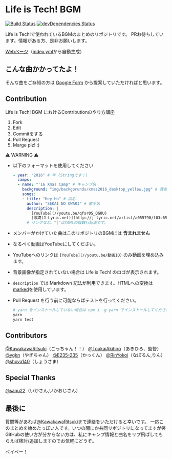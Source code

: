 # Life is Tech! BGM
[![Build Status](https://travis-ci.org/lit-kansai-members/music.svg?branch=master)](https://travis-ci.org/lit-kansai-members/music) [![devDependencies Status](https://david-dm.org/lit-kansai-members/music/dev-status.svg)](https://david-dm.org/lit-kansai-members/music?type=dev)

Life is Tech!で使われているBGMのまとめのリポジトリです。 
PRお待ちしています。情報がある方、是非お願いします。 

[Webページ](http://lit-kansai-members.github.io/music/)（[index.yml](./index.yml)から自動生成） 

## こんな曲かかってたよ！
そんな曲をご存知の方は [Google Form](https://goo.gl/forms/VNdvhC37OuRBtWCD3) から提案していただければと思います。

## Contribution
Life is Tech! BGM におけるContributionのやり方講座

1. Fork
2. Edit
3. Commitをする
4. Pull Request
5. Marge plz! :)

:warning: WARNING :warning:
- 以下のフォーマットを使用してください

  ```yml
  - year: "2016" # 年 (Stringです！)
    camps:
    - name: "'16 Xmas Camp" # キャンプ名
      background: "img/backgorunds/xmas2016_desktop_yellow.jpg" # 背景画像のURL
      songs: 
      - title: "Hey Ho" # 曲名
        author: "SEKAI NO OWARI" # 歌手名
        description: |
          [YouTube](//youtu.be/qfsr0S_QGOU)
          [歌詞(J-Lyric.net)](http://j-lyric.net/artist/a055790/l03c659.html)
        # リンクなど。"|"はYAMLの複数行記法です。
  ```

- メンバーがかけていた曲はこのリポジトリのBGMには **含まれません**
- なるべく動画はYouTubeにしてください。
- YouTubeへのリンクは `[YouTube](//youtu.be/動画ID)` のみ動画を埋め込みます。
- 背景画像が指定されていない場合は Life is Tech! のロゴが表示されます。
- `description` では Markdown 記法が利用できます。HTMLへの変換は [marked](https://github.com/chjj/marked)を使用しています。
- Pull Request を行う前に可能ならばテストを行ってください。

  ```bash
  # yarn をインストールしていない場合は npm i -g yarn でインストールしてください
  yarn
  yarn test
  ```

## Contributors
[@KawakawaRitsuki](//github.com/KawakawaRitsuki)（ごっちゃん！！） 
[@ToukaiAkihiro](//github.com/ToukaiAkihiro)（あきひろ、監督） 
[@ygkn](//github.com/ygkn)（やぎちゃん） 
[@E235-235](//github.com/E235-235)（かっくん） 
[@RinYokoi](//github.com/RinYokoi)（なぽるん,りん） 
[@shoya140](//github.com/shoya140)（しょうさま） 

## Special Thanks
[@sanu22](//github.com/sanu22)（いかさん,いかおじさん）

## 最後に
質問等があれば[@KawakawaRitsuki](//twitter.com/KawakawaRitsuki)まで連絡をいただけると幸いです。 
一応このまとめを始めたっぽい人です。いつの間にか共同リポジトリになってますが笑 
GitHubの使い方が分からない方は、私にキャンプ情報と曲名をリプ飛ばしてもらえば検討/追加しますのでお気軽にどうぞ。 
 
ベイベー！
